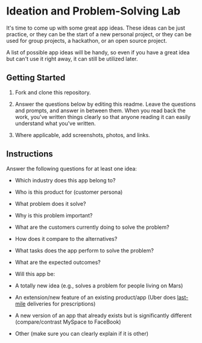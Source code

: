 # Ideation and Problem-Solving Lab

It's time to come up with some great app ideas. These ideas can be just practice, or they can be the start of a new personal project, or they can be used for group projects, a hackathon, or an open source project.

A list of possible app ideas will be handy, so even if you have a great idea but can't use it right away, it can still be utilized later.

## Getting Started

1. Fork and clone this repository.

1. Answer the questions below by editing this readme. Leave the questions and prompts, and answer in between them. When you read back the work, you've written things clearly so that anyone reading it can easily understand what you've written.

1. Where applicable, add screenshots, photos, and links.

## Instructions

Answer the following questions for at least one idea:

- Which industry does this app belong to?

- Who is this product for (customer persona)

- What problem does it solve?

- Why is this problem important?

- What are the customers currently doing to solve the problem?

- How does it compare to the alternatives?

- What tasks does the app perform to solve the problem?

- What are the expected outcomes?

- Will this app be:
- A totally new idea (e.g., solves a problem for people living on Mars)
- An extension/new feature of an existing product/app (Uber does [last-mile](<https://en.wikipedia.org/wiki/Last_mile_(transportation)>) deliveries for prescriptions)
- A new version of an app that already exists but is significantly different (compare/contrast MySpace to FaceBook)
- Other (make sure you can clearly explain if it is other)
